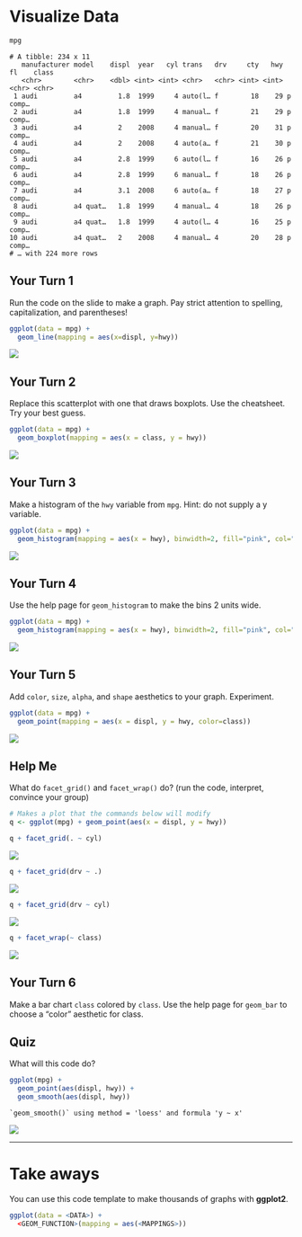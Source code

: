 Visualize Data
================

``` r
mpg
```

    # A tibble: 234 x 11
       manufacturer model    displ  year   cyl trans   drv     cty   hwy fl    class
       <chr>        <chr>    <dbl> <int> <int> <chr>   <chr> <int> <int> <chr> <chr>
     1 audi         a4         1.8  1999     4 auto(l… f        18    29 p     comp…
     2 audi         a4         1.8  1999     4 manual… f        21    29 p     comp…
     3 audi         a4         2    2008     4 manual… f        20    31 p     comp…
     4 audi         a4         2    2008     4 auto(a… f        21    30 p     comp…
     5 audi         a4         2.8  1999     6 auto(l… f        16    26 p     comp…
     6 audi         a4         2.8  1999     6 manual… f        18    26 p     comp…
     7 audi         a4         3.1  2008     6 auto(a… f        18    27 p     comp…
     8 audi         a4 quat…   1.8  1999     4 manual… 4        18    26 p     comp…
     9 audi         a4 quat…   1.8  1999     4 auto(l… 4        16    25 p     comp…
    10 audi         a4 quat…   2    2008     4 manual… 4        20    28 p     comp…
    # … with 224 more rows

## Your Turn 1

Run the code on the slide to make a graph. Pay strict attention to
spelling, capitalization, and parentheses\!

``` r
ggplot(data = mpg) +
  geom_line(mapping = aes(x=displ, y=hwy))
```

![](Week-4-Visualize-Exercises_files/figure-gfm/unnamed-chunk-2-1.png)<!-- -->

## Your Turn 2

Replace this scatterplot with one that draws boxplots. Use the
cheatsheet. Try your best guess.

``` r
ggplot(data = mpg) +
  geom_boxplot(mapping = aes(x = class, y = hwy))
```

![](Week-4-Visualize-Exercises_files/figure-gfm/unnamed-chunk-3-1.png)<!-- -->

## Your Turn 3

Make a histogram of the `hwy` variable from `mpg`. Hint: do not supply a
y variable.

``` r
ggplot(data = mpg) +
  geom_histogram(mapping = aes(x = hwy), binwidth=2, fill="pink", col="red")
```

![](Week-4-Visualize-Exercises_files/figure-gfm/unnamed-chunk-4-1.png)<!-- -->

## Your Turn 4

Use the help page for `geom_histogram` to make the bins 2 units wide.

``` r
ggplot(data = mpg) +
  geom_histogram(mapping = aes(x = hwy), binwidth=2, fill="pink", col="red")
```

![](Week-4-Visualize-Exercises_files/figure-gfm/unnamed-chunk-5-1.png)<!-- -->

## Your Turn 5

Add `color`, `size`, `alpha`, and `shape` aesthetics to your graph.
Experiment.

``` r
ggplot(data = mpg) +
  geom_point(mapping = aes(x = displ, y = hwy, color=class))
```

![](Week-4-Visualize-Exercises_files/figure-gfm/unnamed-chunk-6-1.png)<!-- -->

## Help Me

What do `facet_grid()` and `facet_wrap()` do? (run the code, interpret,
convince your group)

``` r
# Makes a plot that the commands below will modify
q <- ggplot(mpg) + geom_point(aes(x = displ, y = hwy))

q + facet_grid(. ~ cyl)
```

![](Week-4-Visualize-Exercises_files/figure-gfm/unnamed-chunk-7-1.png)<!-- -->

``` r
q + facet_grid(drv ~ .)
```

![](Week-4-Visualize-Exercises_files/figure-gfm/unnamed-chunk-7-2.png)<!-- -->

``` r
q + facet_grid(drv ~ cyl)
```

![](Week-4-Visualize-Exercises_files/figure-gfm/unnamed-chunk-7-3.png)<!-- -->

``` r
q + facet_wrap(~ class)
```

![](Week-4-Visualize-Exercises_files/figure-gfm/unnamed-chunk-7-4.png)<!-- -->

## Your Turn 6

Make a bar chart `class` colored by `class`. Use the help page for
`geom_bar` to choose a “color” aesthetic for class.

## Quiz

What will this code do?

``` r
ggplot(mpg) + 
  geom_point(aes(displ, hwy)) +
  geom_smooth(aes(displ, hwy))
```

    `geom_smooth()` using method = 'loess' and formula 'y ~ x'

![](Week-4-Visualize-Exercises_files/figure-gfm/unnamed-chunk-9-1.png)<!-- -->

-----

# Take aways

You can use this code template to make thousands of graphs with
**ggplot2**.

``` r
ggplot(data = <DATA>) +
  <GEOM_FUNCTION>(mapping = aes(<MAPPINGS>))
```
